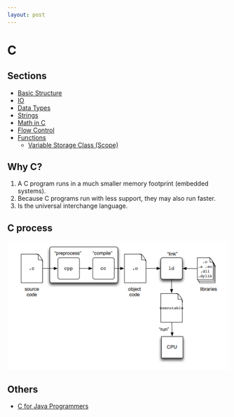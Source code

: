 ```yaml
---
layout: post
---
```


# C

## Sections

- [Basic Structure](./Notes/Basic-Structure.md)
- [IO](./Notes/IO.md)
- [Data Types](./Notes/Data-Types.md)
- [Strings](Notes/Strings.md)
- [Math in C](Notes/Math.md)
- [Flow Control](Notes/Flow%20Control.md)
- [Functions](Notes/Functions.md)
  - [Variable Storage Class (Scope)](Notes/storage_class.md)

## Why C?

1. A C program runs in a much smaller memory footprint (embedded systems).
2. Because C programs run with less support, they may also run faster. 
3. Is the universal interchange language. 

## C process
![process](img/c_process.PNG)

## Others

- [C for Java Programmers](https://www.cs.rochester.edu/u/ferguson/csc/c/c-for-java-programmers.pdf)


